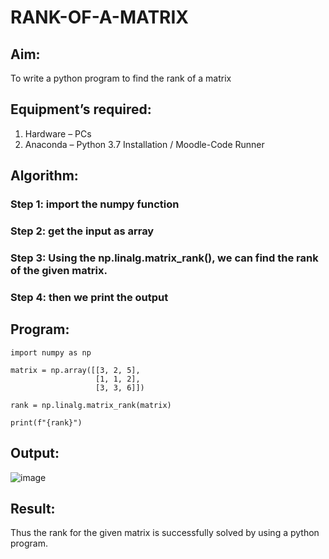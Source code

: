 # RANK-OF-A-MATRIX
## Aim:
To write a python program to find the rank of a matrix
## Equipment’s required:
1. 	Hardware – PCs
2. 	Anaconda – Python 3.7 Installation / Moodle-Code Runner
## Algorithm:
### Step 1: import the numpy function
### Step 2: get the input as array
### Step 3: Using the np.linalg.matrix_rank(), we can find the rank of the given matrix.
### Step 4: then we print the output
## Program:
```
import numpy as np

matrix = np.array([[3, 2, 5],
                   [1, 1, 2],
                   [3, 3, 6]])

rank = np.linalg.matrix_rank(matrix)

print(f"{rank}")
```
## Output:
![image](https://github.com/user-attachments/assets/7dd0cad9-1102-4fec-912a-ac52a1f24ba2)

## Result:
Thus the rank for the given matrix is successfully solved by  using a python program.

